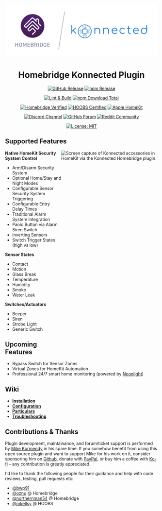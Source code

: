 <p align="center">
  <a href="https://konnected.io/?utm_campaign=homebridge" title="Konnected Plugin for Homebridge - Homebridge Verified"><img alt="Konnected Plugin for Homebridge - Homebridge Verified" src="https://raw.githubusercontent.com/mkormendy/homebridge-konnected/master/branding/Konnected_w_Homebridge.svg?sanitize=true" width="500px"></a>
</p>
<span align="center">

# Homebridge Konnected Plugin

[![GitHub Release](https://flat.badgen.net/github/release/mkormendy/homebridge-konnected/master?icon=github)](https://github.com/mkormendy/homebridge-konnected/releases) [![npm Release](https://flat.badgen.net/npm/v/homebridge-konnected?icon=npm)](https://www.npmjs.com/package/homebridge-konnected)

[![Lint & Build](https://flat.badgen.net/github/checks/mkormendy/homebridge-konnected?icon=github&label=lint%20%26%20build)](https://github.com/konnected-io/homebridge-konnected/actions) [![npm Download Total](https://flat.badgen.net/npm/dt/homebridge-konnected?icon=npm)](https://www.npmjs.com/package/homebridge-konnected)

[![Homebridge Verified](https://flat.badgen.net/badge/homebridge/verified/4f4f4f?icon=https://developers.homebridge.io/assets/images/homebridge-color-round.svg&labelColor=57277c)](https://github.com/homebridge/homebridge/wiki/Verified-Plugins) [![HOOBS Certified](https://flat.badgen.net/badge/hoobs/certified/4f4f4f?icon=https://developers.homebridge.io/assets/images/homebridge-color-round.svg&labelColor=ffac10)](https://plugins.hoobs.org/plugin/homebridge-konnected) [![Apple HomeKit](https://flat.badgen.net/badge/apple/homekit/f89f1a?icon=apple)](https://www.apple.com/ios/home/)

[![Discord Channel](https://flat.badgen.net/badge/discord/homebridge%23konnected/6670f5?icon=discord)](https://discord.gg/YsujtCysZZ) [![GitHub Forum](https://flat.badgen.net/badge/forum/discussions%20forum/?icon=github&label=repo)](https://github.com/mkormendy/homebridge-konnected/discussions) [![Reddit Community](https://flat.badgen.net/badge/reddit/r%2Fkonnected/FF4500?icon=https://www.redditinc.com/assets/images/site/logo01.svg)](https://www.reddit.com/r/konnected/)

[![License: MIT](https://flat.badgen.net/badge/license/MIT/blue)](https://github.com/mkormendy/homebridge-konnected/blob/master/LICENSE)

</span>

## Supported Features

<div align="left">
  <img align="right" width="319" height="692" alt="Screen capture of Konnected accessories in HomeKit via the Konnected Homebridge plugin." src="https://user-images.githubusercontent.com/1437667/128083751-1eb31022-0c44-4954-9b0f-09c5c749d0f4.gif">
  <b>Native HomeKit Security System Control</b>
  <ul>
    <li>Arm/Disarm Security System</li>
    <li>Optional Home/Stay and Night Modes</li>
    <li>Configurable Sensor Security System Triggering</li>
    <li>Configurable Entry Delay Times</li>
    <li>Traditional Alarm System Integration</li>
    <li>Panic Button via Alarm Siren Switch</li>
    <li>Inverting Sensors</li>
    <li>Switch Trigger States (high vs low)</li>
  </ul>
  <b>Sensor States</b>
  <ul>
    <li>Contact</li>
    <li>Motion</li>
    <li>Glass Break</li>
    <li>Temperature</li>
    <li>Humidity</li>
    <li>Smoke</li>
    <li>Water Leak</li>
  </ul>
  <b>Switches/Actuators</b>
  <ul>
    <li>Beeper</li>
    <li>Siren</li>
    <li>Strobe Light</li>
    <li>Generic Switch</li>
  </ul>
</div>

## Upcoming Features

  * Bypass Switch for Sensor Zones
  * Virtual Zones for HomeKit Automation
  * Professional 24/7 smart home monitoring (powered by [Noonlight](https://noonlight.com/))

## Wiki

* **[Installation](https://github.com/mkormendy/homebridge-konnected/wiki/Installation)**
* **[Configuration](https://github.com/mkormendy/homebridge-konnected/wiki/Installation)**
* **[Particulars](https://github.com/mkormendy/homebridge-konnected/wiki/Particulars)**
* **[Troubleshooting](https://github.com/mkormendy/homebridge-konnected/wiki/Troubleshooting)**

## Contributions & Thanks

Plugin development, maintainance, and forum/ticket support is performed by [Mike Kormendy](https://github.com/mkormendy) in his spare time. If you somehow benefit from using this open source plugin and want to support Mike for his work on it, consider sponsoring him on [Github](https://github.com/sponsors/mkormendy), donate with [PayPal](https://www.paypal.me/mikekormendy), or buy him a coffee with [Ko-fi](https://ko-fi.com/mikekormendy) – any contribution is greatly appreciated.

I'd like to thank the following people for their guidance and help with code reviews, testing, pull requests etc:
- [@bwp91](https://github.com/bwp91)
- [@oznu](https://github.com/oznu) @ Homebridge
- [@northernman54](https://github.com/NorthernMan54) @ Homebridge
- [@mkellsy](https://github.com/mkellsy) @ HOOBS